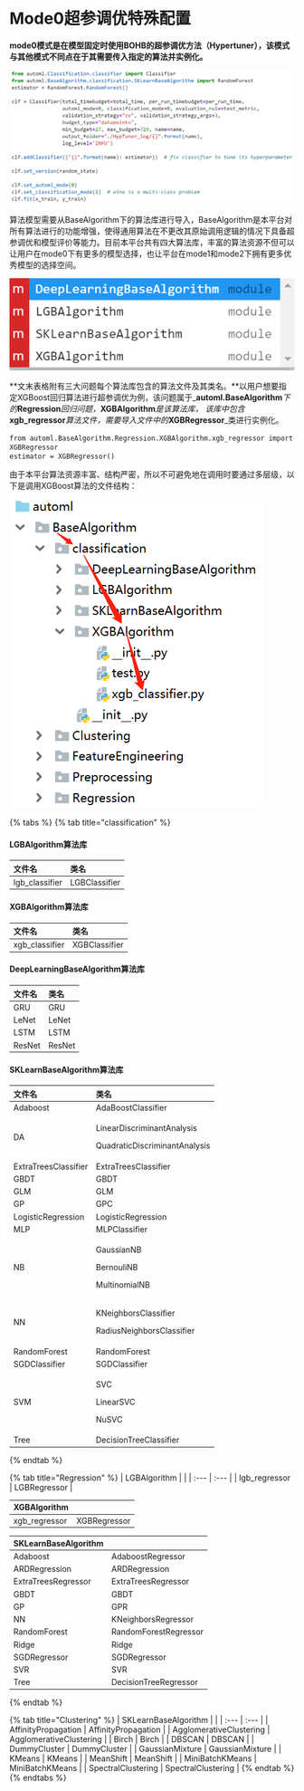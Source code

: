 # Mode0超参调优特殊配置

**mode0模式是在模型固定时使用BOHB的超参调优方法（Hypertuner），该模式与其他模式不同点在于其需要传入指定的算法并实例化。**

![mode0&#x6838;&#x5FC3;&#x8C03;&#x7528;&#x6D41;&#x7A0B;](../../../.gitbook/assets/1.png)

算法模型需要从BaseAlgorithm下的算法库进行导入，BaseAlgorithm是本平台对所有算法进行的功能增强，使得通用算法在不更改其原始调用逻辑的情况下具备超参调优和模型评价等能力。目前本平台共有四大算法库，丰富的算法资源不但可以让用户在mode0下有更多的模型选择，也让平台在mode1和mode2下拥有更多优秀模型的选择空间。

![&#x5E73;&#x53F0;&#x5305;&#x542B;&#x7684;&#x7B97;&#x6CD5;&#x5E93;](../../../.gitbook/assets/2.png)

**文末表格附有三大问题每个算法库包含的算法文件及其类名。**以用户想要指定XGBoost回归算法进行超参调优为例，该问题属于_**automl.BaseAlgorithm**_下的_**Regression**_回归问题，_**XGBAlgorithm**_是该算法库， 该库中包含_**xgb\_regressor**_算法文件，需要导入文件中的_**XGBRegressor**_类进行实例化。

```text
from automl.BaseAlgorithm.Regression.XGBAlgorithm.xgb_regressor import XGBRegressor
estimator = XGBRegressor()
```

由于本平台算法资源丰富、结构严密，所以不可避免地在调用时要通过多层级，以下是调用XGBoost算法的文件结构：

![XGBoost&#x56DE;&#x5F52;&#x7B97;&#x6CD5;&#x6587;&#x4EF6;&#x7ED3;&#x6784;](../../../.gitbook/assets/image%20%2845%29.png)

{% tabs %}
{% tab title="classification" %}
#### LGBAlgorithm算法库

| 文件名 | 类名 |
| :--- | :--- |
| lgb\_classifier | LGBClassifier |

#### XGBAlgorithm算法库

| 文件名 | 类名 |
| :--- | :--- |
| xgb\_classifier | XGBClassifier |

#### DeepLearningBaseAlgorithm算法库

| 文件名 | 类名 |
| :--- | :--- |
| GRU | GRU |
| LeNet | LeNet |
| LSTM | LSTM |
| ResNet | ResNet |

#### SKLearnBaseAlgorithm算法库

<table>
  <thead>
    <tr>
      <th style="text-align:left">&#x6587;&#x4EF6;&#x540D;</th>
      <th style="text-align:left">&#x7C7B;&#x540D;</th>
    </tr>
  </thead>
  <tbody>
    <tr>
      <td style="text-align:left">Adaboost</td>
      <td style="text-align:left">AdaBoostClassifier</td>
    </tr>
    <tr>
      <td style="text-align:left">DA</td>
      <td style="text-align:left">
        <p>LinearDiscriminantAnalysis</p>
        <p>QuadraticDiscriminantAnalysis</p>
      </td>
    </tr>
    <tr>
      <td style="text-align:left">ExtraTreesClassifier</td>
      <td style="text-align:left">ExtraTreesClassifier</td>
    </tr>
    <tr>
      <td style="text-align:left">GBDT</td>
      <td style="text-align:left">GBDT</td>
    </tr>
    <tr>
      <td style="text-align:left">GLM</td>
      <td style="text-align:left">GLM</td>
    </tr>
    <tr>
      <td style="text-align:left">GP</td>
      <td style="text-align:left">GPC</td>
    </tr>
    <tr>
      <td style="text-align:left">LogisticRegression</td>
      <td style="text-align:left">LogisticRegression</td>
    </tr>
    <tr>
      <td style="text-align:left">MLP</td>
      <td style="text-align:left">MLPClassifier</td>
    </tr>
    <tr>
      <td style="text-align:left">NB</td>
      <td style="text-align:left">
        <p>GaussianNB</p>
        <p>BernouliNB</p>
        <p>MultinomialNB</p>
      </td>
    </tr>
    <tr>
      <td style="text-align:left">NN</td>
      <td style="text-align:left">
        <p>KNeighborsClassifier</p>
        <p>RadiusNeighborsClassifier</p>
      </td>
    </tr>
    <tr>
      <td style="text-align:left">RandomForest</td>
      <td style="text-align:left">RandomForest</td>
    </tr>
    <tr>
      <td style="text-align:left">SGDClassifier</td>
      <td style="text-align:left">SGDClassifier</td>
    </tr>
    <tr>
      <td style="text-align:left">SVM</td>
      <td style="text-align:left">
        <p>SVC</p>
        <p>LinearSVC</p>
        <p>NuSVC</p>
      </td>
    </tr>
    <tr>
      <td style="text-align:left">Tree</td>
      <td style="text-align:left">DecisionTreeClassifier</td>
    </tr>
  </tbody>
</table>
{% endtab %}

{% tab title="Regression" %}
| LGBAlgorithm |  |
| :--- | :--- |
| lgb\_regressor | LGBRegressor |

| XGBAlgorithm |  |
| :--- | :--- |
| xgb\_regressor | XGBRegressor |

| SKLearnBaseAlgorithm |  |
| :--- | :--- |
| Adaboost | AdaboostRegressor |
| ARDRegression | ARDRegression |
| ExtraTreesRegressor | ExtraTreesRegressor |
| GBDT | GBDT |
| GP | GPR |
| NN | KNeighborsRegressor |
| RandomForest | RandomForestRegressor |
| Ridge | Ridge |
| SGDRegressor | SGDRegressor |
| SVR | SVR |
| Tree | DecisionTreeRegressor |
{% endtab %}

{% tab title="Clustering" %}
| SKLearnBaseAlgorithm |  |
| :--- | :--- |
| AffinityPropagation | AffinityPropagation |
| AgglomerativeClustering | AgglomerativeClustering |
| Birch | Birch |
| DBSCAN | DBSCAN |
| DummyCluster | DummyCluster |
| GaussianMixture | GaussianMixture |
| KMeans | KMeans |
| MeanShift | MeanShift |
| MiniBatchKMeans | MiniBatchKMeans |
| SpectralClustering | SpectralClustering |
{% endtab %}
{% endtabs %}



